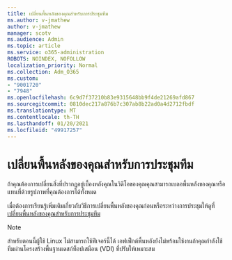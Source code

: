 ```yaml
---
title: เปลี่ยนพื้นหลังของคุณสำหรับการประชุมทีม
ms.author: v-jmathew
author: v-jmathew
manager: scotv
ms.audience: Admin
ms.topic: article
ms.service: o365-administration
ROBOTS: NOINDEX, NOFOLLOW
localization_priority: Normal
ms.collection: Adm_O365
ms.custom:
- "9001720"
- "7948"
ms.openlocfilehash: 6c9d7f37210b83e9315648bb9f4de21269afd867
ms.sourcegitcommit: 0810dec217a876b7c307ab8b22ad0a4d2712fbdf
ms.translationtype: MT
ms.contentlocale: th-TH
ms.lasthandoff: 01/20/2021
ms.locfileid: "49917257"
---
```

# <a name="change-your-background-for-a-teams-meeting"></a>เปลี่ยนพื้นหลังของคุณสำหรับการประชุมทีม

ถ้าคุณต้องการเปลี่ยนสิ่งที่ปรากฏอยู่เบื้องหลังคุณในวิดีโอของคุณคุณสามารถเบลอพื้นหลังของคุณหรือแทนที่ด้วยรูปภาพที่คุณต้องการได้ทั้งหมด

เมื่อต้องการเรียนรู้เพิ่มเติมเกี่ยวกับวิธีการเปลี่ยนพื้นหลังของคุณก่อนหรือระหว่างการประชุมให้ดูที่[เปลี่ยนพื้นหลังของคุณสำหรับการประชุมทีม](https://support.microsoft.com/office/change-your-background-for-a-teams-meeting-f77a2381-443a-499d-825e-509a140f4780)

> [!NOTE]
> สำหรับตอนนี้ผู้ใช้ Linux ไม่สามารถใช้ฟีเจอร์นี้ได้ เอฟเฟ็กต์พื้นหลังยังไม่พร้อมใช้งานถ้าคุณกำลังใช้ทีมผ่านโครงสร้างพื้นฐานเดสก์ท็อปเสมือน (VDI) ที่ปรับให้เหมาะสม
